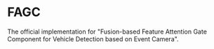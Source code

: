# FAGC
The official implementation for "Fusion-based Feature Attention Gate Component for Vehicle Detection based on Event Camera".
